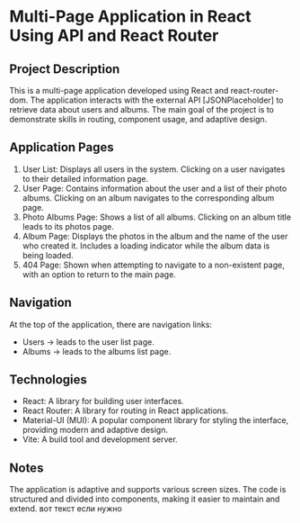 # Multi-Page Application in React Using API and React Router

## Project Description

This is a multi-page application developed using React and react-router-dom. The application interacts with the external API [JSONPlaceholder] to retrieve data about users and albums. The main goal of the project is to demonstrate skills in routing, component usage, and adaptive design.

## Application Pages

1. User List: Displays all users in the system. Clicking on a user navigates to their detailed information page.
2. User Page: Contains information about the user and a list of their photo albums. Clicking on an album navigates to the corresponding album page.
3. Photo Albums Page: Shows a list of all albums. Clicking on an album title leads to its photos page.
4. Album Page: Displays the photos in the album and the name of the user who created it. Includes a loading indicator while the album data is being loaded.
5. 404 Page: Shown when attempting to navigate to a non-existent page, with an option to return to the main page.

## Navigation

At the top of the application, there are navigation links:
- Users → leads to the user list page.
- Albums → leads to the albums list page.

## Technologies

- React: A library for building user interfaces.
- React Router: A library for routing in React applications.
- Material-UI (MUI): A popular component library for styling the interface, providing modern and adaptive design.
- Vite: A build tool and development server.
   

## Notes

The application is adaptive and supports various screen sizes. The code is structured and divided into components, making it easier to maintain and extend.
вот текст если нужно
